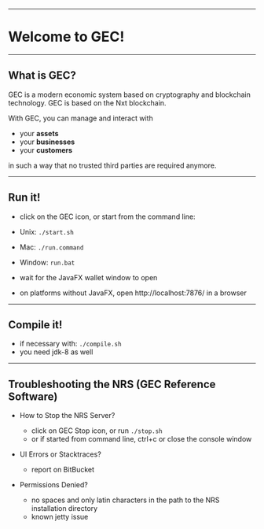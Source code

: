 ----
# Welcome to GEC! #

----
## What is GEC? ##
GEC is a modern economic system based on cryptography and blockchain technology.
GEC is based on the Nxt blockchain.

With GEC, you can manage and interact with

 - your **assets**
 - your **businesses**
 - your **customers**

in such a way that no trusted third parties are required anymore.

----
## Run it! ##

  - click on the GEC icon, or start from the command line:
  - Unix: `./start.sh`
  - Mac: `./run.command`
  - Window: `run.bat`

  - wait for the JavaFX wallet window to open
  - on platforms without JavaFX, open http://localhost:7876/ in a browser

----
## Compile it! ##

  - if necessary with: `./compile.sh`
  - you need jdk-8 as well

----
## Troubleshooting the NRS (GEC Reference Software) ##

  - How to Stop the NRS Server?
    - click on GEC Stop icon, or run `./stop.sh`
    - or if started from command line, ctrl+c or close the console window

  - UI Errors or Stacktraces?
    - report on BitBucket

  - Permissions Denied?
    - no spaces and only latin characters in the path to the NRS installation directory
    - known jetty issue
